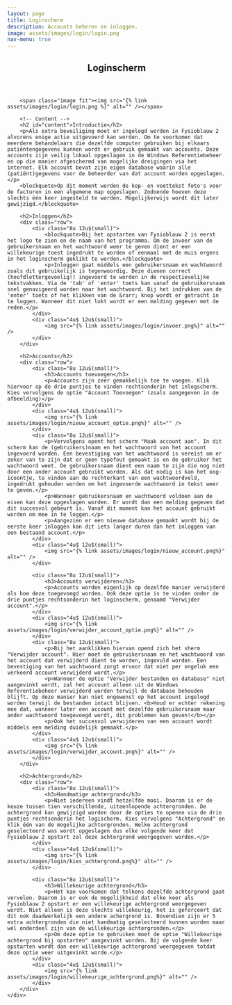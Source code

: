 ```yaml
---
layout: page
title: Loginscherm
description: Accounts beheren en inloggen.
image: assets/images/login/login.png
nav-menu: true
---
```


<section id="one">
	<div class="inner">
		<header class="major">
			<h1>Loginscherm</h1>
		</header>


		<span class="image fit"><img src="{% link assets/images/login/login.png %}" alt="" /></span>

		<!-- Content -->
		<h2 id="content">Introductie</h2>
		<p>Als extra beveiliging moet er ingelogd worden in Fysioblauw 2 alvorens enige actie uitgevoerd kan worden. Om te voorkomen dat meerdere behandelaars die dezelfde computer gebruiken bij elkaars patiëntengegevens kunnen wordt er gebruik gemaakt van accounts. Deze accounts zijn veilig lokaal opgeslagen in de Windows Referentiebeheer en op die manier afgeschermd van mogelijke dreigingen via het internet. Elk account bevat zijn eigen database waarin alle (patiënt)gegevens voor de beheerder van dat account worden opgeslagen.</p>
		<blockquote>Op dit moment worden de kop- en voettekst foto's voor de facturen in een algemene map opgeslagen. Zodoende hoeven deze slechts één keer ingesteld te worden. Mogelijkerwijs wordt dit later gewijzigd.</blockquote>

		<h2>Inloggen</h2>
		<div class="row">
			<div class="8u 12u$(small)">
				<blockquote>Bij het opstarten van Fysioblauw 2 is eerst het logo te zien en de naam van het programma. Om de invoer van de gebruikersnaam en het wachtwoord weer te geven dient er een willekeurige toest ingedrukt te worden of eenmaal met de muis ergens in het loginscherm geklikt te worden.</blockquote>
				<p>Inloggen gaat middels een gebruikersnaam en wachtwoord zoals dit gebruikelijk is tegenwoordig. Deze dienen correct (hoofdlettergevoelig!) ingevoerd te worden in de respectievelijke tekstvakken. Via de 'tab' of 'enter' toets kan vanaf de gebruikersnaam snel genavigeerd worden naar het wachtwoord. Bij het indrukken van de 'enter' toets of het klikken van de &rarr; knop wordt er getracht in te loggen. Wanneer dit niet lukt wordt er een melding gegeven met de reden.</p>
			</div>
			<div class="4u$ 12u$(small)">
				<img src="{% link assets/images/login/invoer.png%}" alt="" />
			</div>
		</div>

		<h2>Accounts</h2>
		<div class="row">
			<div class="8u 12u$(small)">
				<h3>Accounts toevoegen</h3>
				<p>Accounts zijn zeer gemakkelijk toe te voegen. Klik hiervoor op de drie puntjes te vinden rechtsonderin het inlogscherm. Kies vervolgens de optie "Account Toevoegen" (zoals aangegeven in de afbeelding)</p>
			</div>
			<div class="4u$ 12u$(small)">
				<img src="{% link assets/images/login/nieuw_account_optie.png%}" alt="" />
			</div>
			<div class="8u 12u$(small)">
				<p>Vervolgens opent het scherm "Maak account aan". In dit scherm kan de (gebruikers)naam en het wachtwoord van het account ingevoerd worden. Een bevestiging van het wachtwoord is vereist om er zeker van te zijn dat er geen typefout gemaakt is en de gebruiker het wachtwoord weet. De gebruikersnaam dient een naam te zijn die nog niet door een ander account gebruikt worden. Als dat nodig is kan het oog-icoontje, te vinden aan de rechterkant van een wachtwoordveld, ingedrukt gehouden worden om het ingevoerde wachtwoord in tekst weer te geven.</p>
				<p>Wanneer gebruikersnaam en wachtwoord voldoen aan de eisen kan deze opgeslagen worden. Er wordt dan een melding gegeven dat dit succesvol gebeurt is. Vanaf dit moment kan het account gebruikt worden om mee in te loggen.</p>
				<p>Aangezien er een nieuwe database gemaakt wordt bij de eerste keer inloggen kan dit iets langer duren dan het inloggen van een bestaand account.</p>
			</div>
			<div class="4u$ 12u$(small)">
				<img src="{% link assets/images/login/nieuw_account.png%}" alt="" />
			</div>

			<div class="8u 12u$(small)">
				<h3>Accounts verwijderen</h3>
				<p>Accounts worden eigenlijk op dezelfde manier verwijderd als hoe deze toegevoegd worden. Ook deze optie is te vinden onder de drie puntjes rechtsonderin het loginscherm, genaamd "Verwijder account".</p>
			</div>
			<div class="4u$ 12u$(small)">
				<img src="{% link assets/images/login/verwijder_account_optie.png%}" alt="" />
			</div>
			<div class="8u 12u$(small)">
				<p>Bij het aanklikken hiervan opend zich het sherm "Verwijder account". Hier moet de gebruikersnaam en het wachtwoord van het account dat verwijderd dient te worden, ingevuld worden. Een bevestiging van het wachtwoord zorgt ervoor dat niet per ongeluk een verkeerd account verwijderd wordt.</p>
				<p>Wanneer de optie "Verwijder bestanden en database" niet aangevinkt wordt, zal het account alleen uit de Windows Referentiebeheer verwijderd worden terwijl de database behouden blijft. Op deze manier kan niet ongewenst op het account ingelogd worden terwijl de bestanden intact blijven. <b>Houd er echter rekening mee dat, wanneer later een account met dezelfde gebruikersnaam maar ander wachtwoord toegevoegd wordt, dit problemen kan geven!</b></p>
				<p>Ook het succesvol verwijderen van een account wordt middels een melding duidelijk gemaakt.</p>
			</div>
			<div class="4u$ 12u$(small)">
				<img src="{% link assets/images/login/verwijder_account.png%}" alt="" />
			</div>
		</div>

		<h2>Achtergrond</h2>
		<div class="row">
			<div class="8u 12u$(small)">
				<h3>Handmatige achtergrond</h3>
				<p>Niet iedereen vindt hetzelfde mooi. Daarom is er de keuze tussen tien verschillende, uiteenlopende achtergronden. De achtergrond kan gewijzigd worden door de opties te openen via de drie puntjes rechtsonderin het logischerm. Kies vervolgens "Achtergrond" en klik één van de mogelijke achtergronden. Welke achtergrond geselecteerd was wordt opgeslagen dus elke volgende keer dat Fysioblauw 2 opstart zal deze achtergrond weergegeven worden.</p>
			</div>
			<div class="4u$ 12u$(small)">
				<img src="{% link assets/images/login/kies_achtergrond.png%}" alt="" />
			</div>

			<div class="8u 12u$(small)">
				<h3>Willekeurige achtergrond</h3>
				<p>Het kan voorkomen dat telkens dezelfde achtergrond gaat vervelen. Daarom is er ook de mogelijkheid dat elke keer als Fysioblauw 2 opstart er een willekeurige achtergrond weergegeven wordt. Niet alleen is deze slechts willekeurig, het is geforceert dat dit ook daadwerkelijk een andere achergrond is. Bovendien zijn er 5 extra achtergronden die niet handmatig geselecteerd kunnen worden maar wél onderdeel zijn van de willekeurige achtergronden.</p>
				<p>Om deze optie te gebruiken moet de optie "Willekeurige achtergrond bij opstarten" aangevinkt worden. Bij de volgende keer opstarten wordt dan een willekeurige achtergrond weergegeven totdat deze optie weer uitgevinkt worde.</p>
			</div>
			<div class="4u$ 12u$(small)">
				<img src="{% link assets/images/login/willekeurige_achtergrond.png%}" alt="" />
			</div>
		</div>
	</div>
</section>
